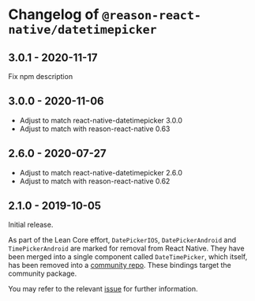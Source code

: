 # Changelog of `@reason-react-native/datetimepicker`

## 3.0.1 - 2020-11-17

Fix npm description

## 3.0.0 - 2020-11-06

- Adjust to match react-native-datetimepicker 3.0.0
- Adjust to match with reason-react-native 0.63

## 2.6.0 - 2020-07-27

- Adjust to match react-native-datetimepicker 2.6.0
- Adjust to match with reason-react-native 0.62

## 2.1.0 - 2019-10-05

Initial release.

As part of the Lean Core effort, `DatePickerIOS`, `DatePickerAndroid` and
`TimePickerAndroid` are marked for removal from React Native. They have been
merged into a single component called `DateTimePicker`, which itself, has been
removed into a
[community repo](https://github.com/react-native-community/react-native-datetimepicker).
These bindings target the community package.

You may refer to the relevant
[issue](https://github.com/facebook/react-native/issues/23313) for further
information.
